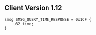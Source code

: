## Client Version 1.12

```rust,ignore
smsg SMSG_QUERY_TIME_RESPONSE = 0x1CF {
    u32 time;    
}

```
